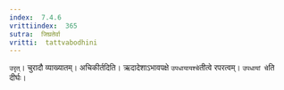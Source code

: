 ```yaml
---
index:  7.4.6
vrittiindex:  365
sutra:  जिघ्रतेर्वा
vritti:  tattvabodhini 
---
```


`उरृत्`। चुरादौ व्याख्यातम्। अचिकीर्तदिति। ऋदादेशाऽभावपक्षे `उपधायायश्चे`तीत्वे रपरत्वम्। `उपधायां चे`ति दीर्घः। 

